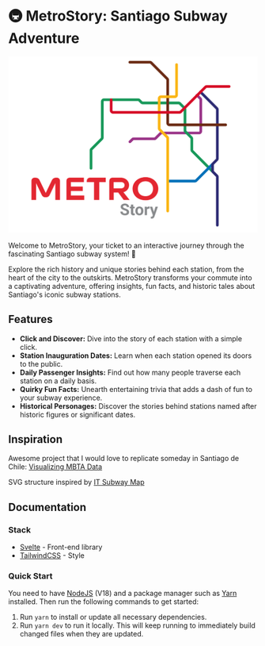 # 🚇 MetroStory: Santiago Subway Adventure

![logo](./static/logo.svg)

Welcome to MetroStory, your ticket to an interactive journey through the fascinating Santiago subway system! 🌟

Explore the rich history and unique stories behind each station, from the heart of the city to the outskirts. MetroStory transforms your commute into a captivating adventure, offering insights, fun facts, and historic tales about Santiago's iconic subway stations.

## Features

- **Click and Discover:** Dive into the story of each station with a simple click.
- **Station Inauguration Dates:** Learn when each station opened its doors to the public.
- **Daily Passenger Insights:** Find out how many people traverse each station on a daily basis.
- **Quirky Fun Facts:** Unearth entertaining trivia that adds a dash of fun to your subway experience.
- **Historical Personages:** Discover the stories behind stations named after historic figures or significant dates.

## Inspiration

Awesome project that I would love to replicate someday in Santiago de Chile: [Visualizing MBTA Data](https://mbtaviz.github.io/)

SVG structure inspired by [IT Subway Map](https://itsubwaymap.com/interactive-map/)

## Documentation

### Stack

- [Svelte](https://svelte.dev/) - Front-end library
- [TailwindCSS](https://tailwindcss.com/) - Style

### Quick Start

You need to have [NodeJS](https://nodejs.org/en/download/) (V18) and a package manager such as [Yarn](https://yarnpkg.com/lang/en/docs/install/) installed.
Then run the following commands to get started:

1. Run `yarn` to install or update all necessary dependencies.
2. Run `yarn dev` to run it locally. This will keep running to immediately build changed files when they are updated.
